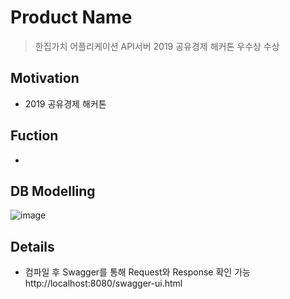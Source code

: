 # Product Name
> 한집가치 어플리케이션 API서버
> 2019 공유경제 해커톤 우수상 수상

## Motivation
* 2019 공유경제 해커톤

## Fuction
*

## DB Modelling  
![image](https://user-images.githubusercontent.com/25604495/55398678-1ea9cf80-5584-11e9-8df5-444bddda734f.png)  

## Details
* 컴파일 후 Swagger를 통해 Request와 Response 확인 가능  
http://localhost:8080/swagger-ui.html
